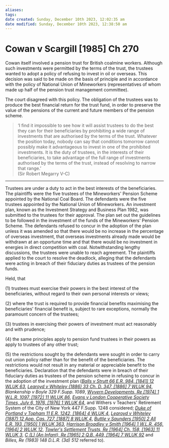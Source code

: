 ```yaml
---
aliases: 
tags: 
date created: Sunday, December 10th 2023, 12:02:35 am
date modified: Sunday, December 10th 2023, 12:38:50 am
---
```


# Cowan v Scargill [1985] Ch 270

Cowan itself involved a pension trust for British coalmine workers. Although such investments were permitted by the terms of the trust, the trustees wanted to adopt a policy of refusing to invest in oil or overseas. This decision was said to be made on the basis of principle and in accordance with the policy of National Union of Mineworkers (representatives of whom made up half of the pension trust management committee).

The court disagreed with this policy. The obligation of the trustees was to produce the best financial return for the trust fund, in order to preserve the value of the pensions of the current and future members of the pension scheme.

> ‘I find it impossible to see how it will assist trustees to do the best they can for their beneficiaries by prohibiting a wide range of investments that are authorised by the terms of the trust. Whatever the position today, nobody can say that conditions tomorrow cannot possibly make it advantageous to invest in one of the prohibited investments. It is the duty of trustees, in the interests of their beneficiaries, to take advantage of the full range of investments authorised by the terms of the trust, instead of resolving to narrow that range.’  
> (Sir Robert Megarry V-C)

---

Trustees are under a duty to act in the best interests of the beneficiaries. The plaintiffs were the five trustees of the Mineworkers' Pension Scheme appointed by the National Coal Board. The defendants were the five trustees appointed by the National Union of Mineworkers. An investment plan, known as the Investment Strategy and Business Plan 1982, was submitted to the trustees for their approval. The plan set out the guidelines to be followed in the investment of the funds of the Mineworkers' Pension Scheme. The defendants refused to concur in the adoption of the plan unless it was amended so that there would be no increase in the percentage of overseas investment, that overseas investments already made would be withdrawn at an opportune time and that there would be no investment in energies in direct competition with coal. Notwithstanding lengthy discussions, the trustees were unable to reach agreement. The plaintiffs applied to the court to resolve the deadlock, alleging that the defendants were acting in breach of their fiduciary duties as trustees of the pension funds.

Held, that

(1) trustees must exercise their powers in the best interest of the beneficiaries, without regard to their own personal interests or views;

(2) where the trust is required to provide financial benefits maximising the beneficiaries' financial benefit is, subject to rare exceptions, normally the paramount concern of the trustees;

(3) trustees in exercising their powers of investment must act reasonably and with prudence;

(4) the same principles apply to pension fund trustees in their powers as apply to trustees of any other trust;

(5) the restrictions sought by the defendants were sought in order to carry out union policy rather than for the benefit of the beneficiaries. The restrictions would not result in any material or appreciable benefit to the beneficiaries. Declaration that the defendants were in breach of their fiduciary duties as trustees of the pension scheme in refusing to concur in the adoption of the investment plan (_[Balls v Strutt 66 E.R. 984, [1841] 12 WLUK 63](https://uk.westlaw.com/Document/I2870D060E57411DAB242AFEA6182DD7E/View/FullText.html?originationContext=document&transitionType=DocumentItem&ppcid=64b9471bbc774360a8ababc5d43d9cfa&contextData=(sc.Default))_, _[Learoyd v Whiteley (1886) 33 Ch. D. 347, [1886] 7 WLUK 94](https://uk.westlaw.com/Document/IDF5E2F00E42711DA8FC2A0F0355337E9/View/FullText.html?originationContext=document&transitionType=DocumentItem&ppcid=64b9471bbc774360a8ababc5d43d9cfa&contextData=(sc.Default))_, _Blankenship v Boyle 329 F.Supp. 1089_, _[Wyvern Developments, Re [1974] 1 W.L.R. 1097, [1972] 11 WLUK 86](https://uk.westlaw.com/Document/I0A605B50E42911DA8FC2A0F0355337E9/View/FullText.html?originationContext=document&transitionType=DocumentItem&ppcid=64b9471bbc774360a8ababc5d43d9cfa&contextData=(sc.Default))_, _[Evans v London Cooperative Society Times, July 6, 1976, [1976] 1 WLUK 64](https://uk.westlaw.com/Document/IC600F2F0E4B711DAB61499BEED25CD3B/View/FullText.html?originationContext=document&transitionType=DocumentItem&ppcid=64b9471bbc774360a8ababc5d43d9cfa&contextData=(sc.Default))_, and Withers v Teachers' Retirement System of the City of New York 447 F.Supp. 1248 considered; _[Duke of Portland v Topham 11 E.R. 1242, [1864] 4 WLUK 4](https://uk.westlaw.com/Document/I2870F770E57411DAB242AFEA6182DD7E/View/FullText.html?originationContext=document&transitionType=DocumentItem&ppcid=64b9471bbc774360a8ababc5d43d9cfa&contextData=(sc.Default))_, _[Learoyd v Whiteley (1887) 12 App. Cas. 727, [1887] 8 WLUK 4](https://uk.westlaw.com/Document/IDF5EA430E42711DA8FC2A0F0355337E9/View/FullText.html?originationContext=document&transitionType=DocumentItem&ppcid=64b9471bbc774360a8ababc5d43d9cfa&contextData=(sc.Default))_, _[Buttle v Saunders [1950] 2 All E.R. 193, [1950] 1 WLUK 363](https://uk.westlaw.com/Document/I4E14E4D0E43611DA8FC2A0F0355337E9/View/FullText.html?originationContext=document&transitionType=DocumentItem&ppcid=64b9471bbc774360a8ababc5d43d9cfa&contextData=(sc.Default))_, _[Harrison Broadley v Smith [1964] 1 W.L.R. 456, [1964] 2 WLUK 12](https://uk.westlaw.com/Document/IBAEB2100E42711DA8FC2A0F0355337E9/View/FullText.html?originationContext=document&transitionType=DocumentItem&ppcid=64b9471bbc774360a8ababc5d43d9cfa&contextData=(sc.Default))_, _[Towler's Settlement Trusts, Re [1964] Ch. 158, [1963] 11 WLUK 3](https://uk.westlaw.com/Document/ID6F1B340E42811DA8FC2A0F0355337E9/View/FullText.html?originationContext=document&transitionType=DocumentItem&ppcid=64b9471bbc774360a8ababc5d43d9cfa&contextData=(sc.Default))_, _[C (L) (An Infant), Re [1965] 2 Q.B. 449, [1964] 7 WLUK 92](https://uk.westlaw.com/Document/I8039CCA1E42711DA8FC2A0F0355337E9/View/FullText.html?originationContext=document&transitionType=DocumentItem&ppcid=64b9471bbc774360a8ababc5d43d9cfa&contextData=(sc.Default))_ and _Billes, Re (1983) 148 D.L.R. (3d) 512_ referred to).
